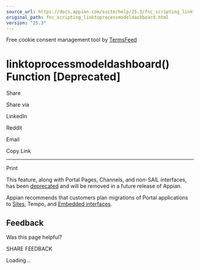 ```yaml
---
source_url: https://docs.appian.com/suite/help/25.3/fnc_scripting_linktoprocessmodeldashboard.html
original_path: fnc_scripting_linktoprocessmodeldashboard.html
version: "25.3"
---
```


Free cookie consent management tool by [TermsFeed](https://www.termsfeed.com/)

# linktoprocessmodeldashboard() Function \[Deprecated\]

Share

Share via

LinkedIn

Reddit

Email

Copy Link

* * *

Print

This feature, along with Portal Pages, Channels, and non-SAIL interfaces, has been [deprecated](Deprecated_Features.html) and will be removed in a future release of Appian.

Appian recommends that customers plan migrations of Portal applications to [Sites](Sites.html), Tempo, and [Embedded interfaces](Embedded_Interfaces.html).

## Feedback

Was this page helpful?

SHARE FEEDBACK

Loading...